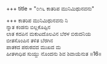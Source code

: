 +++
title = "೦೧೬ ಕಾತರಿಪ ಮುನಿಮಿಥುನವನು"

+++
ಕಾತರಿಪ ಮುನಿಮಿಥುನವನು ನಿ  
ನ್ನಾತ ಕಂಡನು ಬಿಲ್ಲಕೊಪ್ಪಿನ   
ಲಾತ ಕದಪಿನ ಮಕುಟದೊಲವಿನ ಬೆರಳ ಬಿರುದನಿಯ   
ಬೀತಸೊಂಪಿನ ತಳಿತ ಬೆರಗಿನ  
ಪಾತಕದ ಪರುಠವದ ಮುಖದ ಮ  
ಹೀತಳಾಧಿಪ ಸುಯ್ದು ನೊಂದನು ಶಿವ ಶಿವಾಯೆನುತ     ॥16॥